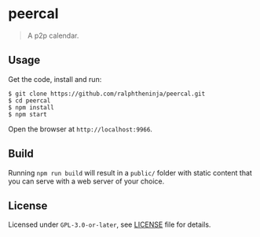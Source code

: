 # peercal

> A p2p calendar.

## Usage

Get the code, install and run:

```
$ git clone https://github.com/ralphtheninja/peercal.git
$ cd peercal
$ npm install
$ npm start
```

Open the browser at `http://localhost:9966`.

## Build

Running `npm run build` will result in a `public/` folder with static content that you can serve with a web server of your choice.

## License

Licensed under `GPL-3.0-or-later`, see [LICENSE](./LICENSE) file for details.

